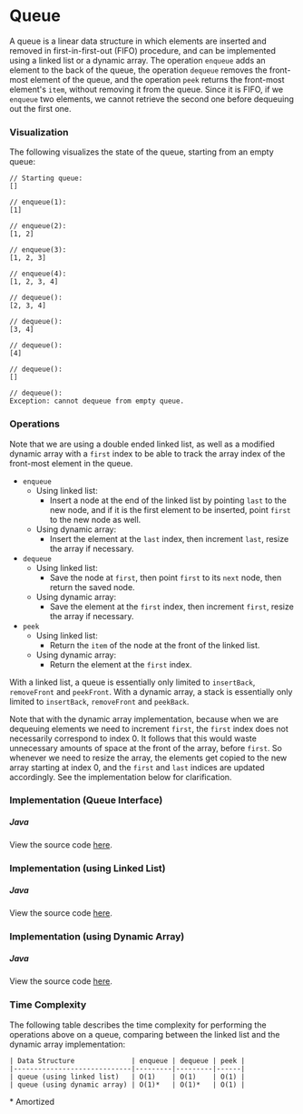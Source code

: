 # Queue

A queue is a linear data structure in which elements are inserted and removed in first-in-first-out 
(FIFO) procedure, and can be implemented using a linked list or a dynamic array. The operation 
`enqueue` adds an element to the back of the queue, the operation `dequeue` removes the front-most 
element of the queue, and the operation `peek` returns the front-most element's `item`, without 
removing it from the queue. Since it is FIFO, if we `enqueue` two elements, we cannot retrieve the 
second one before dequeuing out the first one.

### Visualization

The following visualizes the state of the queue, starting from an empty queue:

```
// Starting queue:
[]

// enqueue(1):
[1]

// enqueue(2):
[1, 2]

// enqueue(3):
[1, 2, 3]

// enqueue(4):
[1, 2, 3, 4]

// dequeue():
[2, 3, 4]

// dequeue():
[3, 4]

// dequeue():
[4]

// dequeue():
[]

// dequeue():
Exception: cannot dequeue from empty queue.
```

### Operations

Note that we are using a double ended linked list, as well as a modified dynamic array with a 
`first` index to be able to track the array index of the front-most element in the queue.

- `enqueue`
    - Using linked list: 
        - Insert a node at the end of the linked list by pointing `last`
        to the new node, and if it is the first element to be inserted, point
        `first` to the new node as well.
    - Using dynamic array:
        - Insert the element at the `last` index, then increment `last`, resize 
        the array if necessary.
- `dequeue`
    - Using linked list: 
        - Save the node at `first`, then point `first` to its `next` node, then 
        return the saved node.
    - Using dynamic array:
        - Save the element at the `first` index, then increment `first`, resize 
        the array if necessary.
- `peek`
    - Using linked list: 
        - Return the `item` of the node at the front of the linked list.
    - Using dynamic array:
        - Return the element at the `first` index.

With a linked list, a queue is essentially only limited to `insertBack`, 
`removeFront` and `peekFront`. With a dynamic array,
a stack is essentially only limited to `insertBack`, `removeFront` and 
`peekBack`. 

Note that with the dynamic array implementation, because when we are dequeuing elements we need to 
increment `first`, the `first` index does not necessarily correspond to index 0. It follows that 
this would waste unnecessary amounts of space at the front of the array, before `first`. So whenever 
we need to resize the array, the elements get copied to the new array starting at index 0, and the
`first` and `last` indices are updated accordingly. See the implementation below for clarification.

### Implementation (Queue Interface)

##### Java

View the source code [here](https://github.com/algorithm-helper/implementations/tree/master/java/com/algorithmhelper/datastructures/interfaces/Queue.java).

<script src="https://gist.github.com/eliucs/b42be2fb7d50eb09c9f7868e20b4913e.js"></script>

### Implementation (using Linked List)

##### Java

View the source code [here](https://github.com/algorithm-helper/implementations/blob/master/java/com/algorithmhelper/datastructures/lists/QueueLinkedList.java).

<script src="https://gist.github.com/eliucs/c009375664ac0daf9ab4151000b47d0f.js"></script>

### Implementation (using Dynamic Array)

##### Java

View the source code [here](https://github.com/algorithm-helper/implementations/blob/master/java/com/algorithmhelper/datastructures/lists/QueueDynamicArray.java).

<script src="https://gist.github.com/eliucs/f17a23d0a7419953a7f9fe9ffa369372.js"></script>

### Time Complexity

The following table describes the time complexity for performing the operations above on a queue, 
comparing between the linked list and the dynamic array implementation:

```
| Data Structure              | enqueue | dequeue | peek |
|-----------------------------|---------|---------|------|
| queue (using linked list)   | O(1)    | O(1)    | O(1) |
| queue (using dynamic array) | O(1)*   | O(1)*   | O(1) |
```

\* Amortized